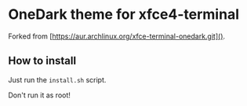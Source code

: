 # OneDark theme for xfce4-terminal

Forked from [https://aur.archlinux.org/xfce-terminal-onedark.git]().

## How to install

Just run the `install.sh` script.

Don't run it as root!
